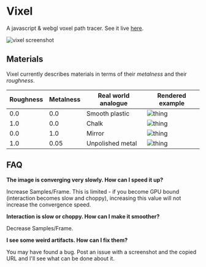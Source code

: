 # Vixel

A javascript & webgl voxel path tracer. See it live [here](https://wwwtyro.github.io/vixel).

![vixel screenshot](media/screenshot-000.png)

## Materials

Vixel currently describes materials in terms of their _metalness_ and their _roughness_.

| Roughness | Metalness | Real world analogue | Rendered example                 |
| --------- | --------- | ------------------- | -------------------------------- |
| 0.0       | 0.0       | Smooth plastic      | ![thing](media/material-000.png) |
| 1.0       | 0.0       | Chalk               | ![thing](media/material-001.png) |
| 0.0       | 1.0       | Mirror              | ![thing](media/material-002.png) |
| 1.0       | 0.05      | Unpolished metal    | ![thing](media/material-003.png) |

## FAQ

**The image is converging very slowly. How can I speed it up?**

Increase Samples/Frame. This is limited - if you become GPU bound (interaction becomes slow and choppy), increasing this value will not increase the convergence
speed.

**Interaction is slow or choppy. How can I make it smoother?**

Decrease Samples/Frame.

**I see some weird artifacts. How can I fix them?**

You may have found a bug. Post an issue with a screenshot and the copied URL and I'll see what can be done about it.
